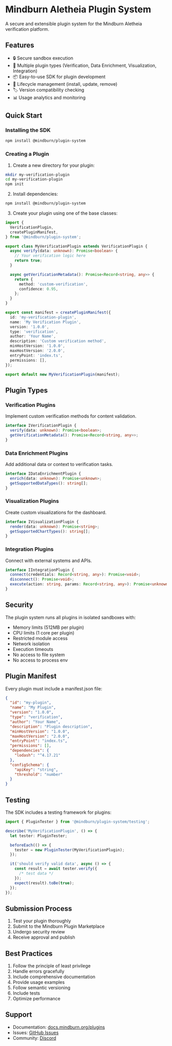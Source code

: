 # Mindburn Aletheia Plugin System

A secure and extensible plugin system for the Mindburn Aletheia verification platform.

## Features

- 🔒 Secure sandbox execution
- 🔌 Multiple plugin types (Verification, Data Enrichment, Visualization, Integration)
- 📦 Easy-to-use SDK for plugin development
- 🔄 Lifecycle management (install, update, remove)
- 🏷️ Version compatibility checking
- 📊 Usage analytics and monitoring

## Quick Start

### Installing the SDK

```bash
npm install @mindburn/plugin-system
```

### Creating a Plugin

1. Create a new directory for your plugin:

```bash
mkdir my-verification-plugin
cd my-verification-plugin
npm init
```

2. Install dependencies:

```bash
npm install @mindburn/plugin-system
```

3. Create your plugin using one of the base classes:

```typescript
import {
  VerificationPlugin,
  createPluginManifest,
} from '@mindburn/plugin-system';

export class MyVerificationPlugin extends VerificationPlugin {
  async verify(data: unknown): Promise<boolean> {
    // Your verification logic here
    return true;
  }

  async getVerificationMetadata(): Promise<Record<string, any>> {
    return {
      method: 'custom-verification',
      confidence: 0.95,
    };
  }
}

export const manifest = createPluginManifest({
  id: 'my-verification-plugin',
  name: 'My Verification Plugin',
  version: '1.0.0',
  type: 'verification',
  author: 'Your Name',
  description: 'Custom verification method',
  minHostVersion: '1.0.0',
  maxHostVersion: '2.0.0',
  entryPoint: 'index.ts',
  permissions: [],
});

export default new MyVerificationPlugin(manifest);
```

## Plugin Types

### Verification Plugins

Implement custom verification methods for content validation.

```typescript
interface IVerificationPlugin {
  verify(data: unknown): Promise<boolean>;
  getVerificationMetadata(): Promise<Record<string, any>>;
}
```

### Data Enrichment Plugins

Add additional data or context to verification tasks.

```typescript
interface IDataEnrichmentPlugin {
  enrich(data: unknown): Promise<unknown>;
  getSupportedDataTypes(): string[];
}
```

### Visualization Plugins

Create custom visualizations for the dashboard.

```typescript
interface IVisualizationPlugin {
  render(data: unknown): Promise<string>;
  getSupportedChartTypes(): string[];
}
```

### Integration Plugins

Connect with external systems and APIs.

```typescript
interface IIntegrationPlugin {
  connect(credentials: Record<string, any>): Promise<void>;
  disconnect(): Promise<void>;
  execute(action: string, params: Record<string, any>): Promise<unknown>;
}
```

## Security

The plugin system runs all plugins in isolated sandboxes with:

- Memory limits (512MB per plugin)
- CPU limits (1 core per plugin)
- Restricted module access
- Network isolation
- Execution timeouts
- No access to file system
- No access to process env

## Plugin Manifest

Every plugin must include a manifest.json file:

```json
{
  "id": "my-plugin",
  "name": "My Plugin",
  "version": "1.0.0",
  "type": "verification",
  "author": "Your Name",
  "description": "Plugin description",
  "minHostVersion": "1.0.0",
  "maxHostVersion": "2.0.0",
  "entryPoint": "index.ts",
  "permissions": [],
  "dependencies": {
    "lodash": "^4.17.21"
  },
  "configSchema": {
    "apiKey": "string",
    "threshold": "number"
  }
}
```

## Testing

The SDK includes a testing framework for plugins:

```typescript
import { PluginTester } from '@mindburn/plugin-system/testing';

describe('MyVerificationPlugin', () => {
  let tester: PluginTester;

  beforeEach(() => {
    tester = new PluginTester(MyVerificationPlugin);
  });

  it('should verify valid data', async () => {
    const result = await tester.verify({
      /* test data */
    });
    expect(result).toBe(true);
  });
});
```

## Submission Process

1. Test your plugin thoroughly
2. Submit to the Mindburn Plugin Marketplace
3. Undergo security review
4. Receive approval and publish

## Best Practices

1. Follow the principle of least privilege
2. Handle errors gracefully
3. Include comprehensive documentation
4. Provide usage examples
5. Follow semantic versioning
6. Include tests
7. Optimize performance

## Support

- Documentation: [docs.mindburn.org/plugins](https://docs.mindburn.org/plugins)
- Issues: [GitHub Issues](https://github.com/mindburn/plugin-system/issues)
- Community: [Discord](https://discord.gg/mindburn)
